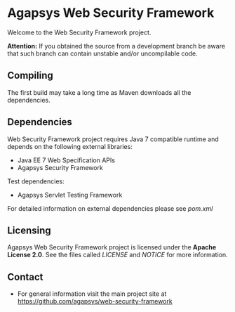 # Agapsys Web Security Framework

Welcome to the Web Security Framework project.

**Attention:** If you obtained the source from a development branch be aware that such branch can contain unstable and/or uncompilable code.

## Compiling

The first build may take a long time as Maven downloads all the dependencies.

## Dependencies

Web Security Framework project requires Java 7 compatible runtime and depends on the following external libraries:

* Java EE 7 Web Specification APIs
* Agapsys Security Framework

Test dependencies:

* Agapsys Servlet Testing Framework

For detailed information on external dependencies please see *pom.xml*

## Licensing

Agapsys Web Security Framework project is licensed under the **Apache License 2.0**. See the files called *LICENSE* and *NOTICE* for more information.

## Contact

* For general information visit the main project site at https://github.com/agapsys/web-security-framework
